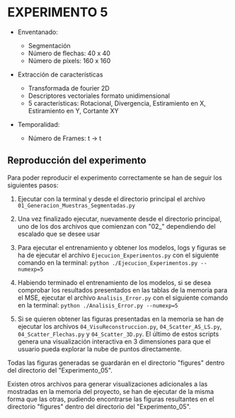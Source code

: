 
# EXPERIMENTO 5

- Enventanado:
    - Segmentación
    - Número de flechas: 40 x 40
    - Número de píxels: 160 x 160


- Extracción de características
    - Transformada de fourier 2D
    - Descriptores vectoriales formato unidimensional
    - 5 características: Rotacional, Divergencia, Estiramiento en X, Estiramiento en Y, Cortante XY


- Temporalidad:
    - Número de Frames: t  ->  t


## Reproducción del experimento

Para poder reproducir el experimento correctamente se han de seguir los siguientes pasos:

1. Ejecutar con la terminal y desde el directorio principal el archivo `01_Generacion_Muestras_Segmentadas.py`

2. Una vez finalizado ejecutar, nuevamente desde el directorio principal, uno de los dos archivos que comienzan con "02_" dependiendo del escalado que se desee usar

3. Para ejecutar el entrenamiento y obtener los modelos, logs y figuras se ha de ejecutar el archivo `Ejecucion_Experimentos.py` con el siguiente comando en la terminal: `python ./Ejecucion_Experimentos.py --numexp=5`

4. Habiendo terminado el entrenamiento de los modelos, si se desea comprobar los resultados presentados en las tablas de la memoria para el MSE, ejecutar el archivo `Analisis_Error.py` con el siguiente comando en la terminal: `python ./Analisis_Error.py --numexp=5`

5. Si se quieren obtener las figuras presentadas en la memoria se han de ejecutar los archivos `04_VisuReconstruccion.py`, `04_Scatter_AS_LS.py`, `04_Scatter_Flechas.py` y `04_Scatter_3D.py`. El último de estos scripts genera una visualización interactiva en 3 dimensiones para que el usuario pueda explorar la nube de puntos directamente.

Todas las figuras generadas se guardarán en el directorio "figures" dentro del directorio del "Experimento_05".

Existen otros archivos para generar visualizaciones adicionales a las mostradas en la memoria del proyecto, se han de ejecutar de la misma forma que las otras, pudiendo encontrarse las figuras resultantes en el directorio "figures" dentro del directorio del "Experimento_05".
